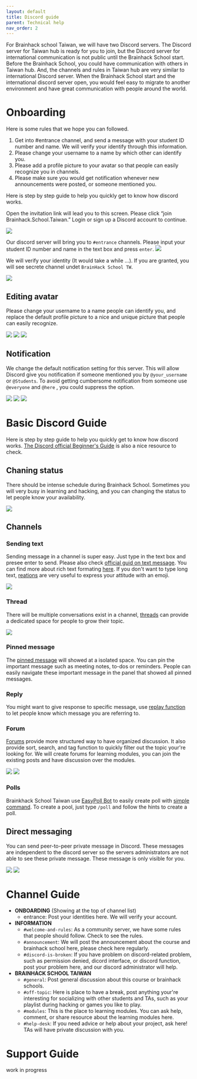 ```yaml
---
layout: default
title: Discord guide
parent: Technical help
nav_order: 2
---
```


For Brainhack school Taiwan, we will have two Discord servers. The Discord server for Taiwan hub is ready for you to join, but the Discord server for international communication is not public until the Brainhack School start. Before the Brainhack School, you could have communication with others in Taiwan hub. And, the channels and rules in Taiwan hub are very similar to international Discord server. When the Brainhack School start and the international discord server open, you would feel easy to migrate to another environment and have great communication with people around the world. 



# Onboarding
Here is some rules that we hope you can followed. 
1. Get into #entrance channel, and send a message with your student ID number and name. We will verify your identify through this information.
2. Please change your username to a name by which other can identify you. 
3. Please add a profile picture to your avatar so that people can easily recognize you in channels.
4. Please make sure you would get notification whenever new announcements were posted, or someone mentioned you.

Here is step by step guide to help you quickly get to know how discord works.

Open the invitation link will lead you to this screen. Please click “join Brainhack.School.Taiwan.” Login or sign up a Discord account to continue.

![](../../assets/discordguide/onboarding1.png)

Our discord server will bring you to `#entrance` channels. Please input your student ID number and name in the text box and press `enter`.
![](../../assets/discordguide/onboarding2.png)

We will verify your identity (It would take a while ...). If you are granted, you will see secrete channel undet `BrainHack School TW`.

![](../../assets/discordguide/onboarding3.png)

## Editing avatar
Please change your username to a name people can identify you, and replace the default profile picture to a nice and unique picture that people can easily recognize.

![](../../assets/discordguide/onboarding4.png)
![](../../assets/discordguide/onboarding5.png)
![](../../assets/discordguide/onboarding6.png)

## Notification
We change the default notification setting for this server. This will allow Discord give you notification if someone mentioned you by `@your_username` or `@Students`. To avoid getting cumbersome notification from someone use `@everyone` and `@here` , you could suppress the option.

![](../../assets/discordguide/notification1.png)
![](../../assets/discordguide/notification2.png)
![](../../assets/discordguide/notification3.png)

# Basic Discord Guide
Here is step by step guide to help you quickly get to know how discord works. [The Discord official Beginner's Guide](https://support.discord.com/hc/en-us/articles/360045138571-Beginner-s-Guide-to-Discord) is also a nice resource to check.

## Chaning status
There should be intense schedule during Brainhack School. Sometimes you will very busy in learning and hacking, and you can changing the status to let people know your availability.

![](../../assets/discordguide/onboarding7.png)

## Channels

### Sending text
Sending message in a channel is super easy. Just type in the text box and presee enter to send. Please also check [official guid on text message](https://support.discord.com/hc/en-us/articles/360034632292-Sending-Messages). You can find more about rich text formating [here](https://support.discord.com/hc/en-us/articles/210298617). If you don't want to type long text, [reations](https://support.discord.com/hc/en-us/articles/12102061808663-Reactions-and-Super-Reactions-FAQ) are very useful to express your attitude with an emoji.

![](../../assets/discordguide/channel1.png)

### Thread
There will be multiple conversations exist in a channel, [threads](https://support.discord.com/hc/en-us/articles/4403205878423) can provide a dedicated space for people to grow their topic. 

![](../../assets/discordguide/channel2.png)

### Pinned message
The [pinned message](https://support.discord.com/hc/en-us/articles/221421867-How-do-I-pin-messages-) will showed at a isolated space. You can pin the important message such as meeting notes, to-dos or reminders. People can easily navigate these important message in the panel that showed all pinned messages.

### Reply
You might want to give response to specific message, use [replay function](https://support.discord.com/hc/en-us/articles/360057382374-Replies-FAQ) to let people know which message you are referring to.

### Forum
[Forums](https://support.discord.com/hc/en-us/articles/6208479917079-Forum-Channels-FAQ) provide more structured way to have organized discussion. It also provide sort, search, and tag function to quickly filter out the topic your're looking for. We will create forums for learning modules, you can join the existing posts and have discussion over the modules.

![](../../assets/discordguide/channel4.png)
![](../../assets/discordguide/channel5.png)

### Polls
Brainkhack School Taiwan use [EasyPoll Bot](https://easypoll.bot/) to easily create poll with [simple command](https://wiki.easypoll.bot/commands/poll). To create a pool, just type `/poll` and follow the hints to create a poll.

## Direct messaging
You can send peer-to-peer private message in Discord. These messages are independent to the discord server so the servers administrators are not able to see these private message. These message is only visible for you.

![](../../assets/discordguide/message1.png)
![](../../assets/discordguide/message2.png)

# Channel Guide

- **ONBOARDING** (Showing at the top of channel list)
	- entrance: Post your identities here. We will verify your account.
- **INFORMATION**
	- `#welcome-and-rules`: As a community server, we have some rules that people should follow. Check to see the rules.
	- `#announcement`: We will post the announcement about the course and brainhack school here, please check here regularly.
	- `#discord-is-broken`: If you have problem on discord-related problem, such as permission denied, dicord interface, or discord function, post your problem here, and our discord administrator will help.
- **BRAINHACK SCHOOL TAIWAN**
	- `#general`: Post general discussion about this course or brainhack schools.
	- `#off-topic`: Here is place to have a break, post anything your're interesting for socializing with other students and TAs, such as your playlist during hacking or games you like to play.
	- `#modules`: This is the place to learning modules. You can ask help, comment, or share resource about the learning modules here.
	- `#help-desk`: If you need advice or help about your project, ask here! TAs will have private discussion with you.

# Support Guide
work in progress